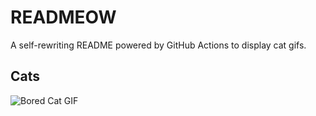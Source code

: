 # READMEOW

A self-rewriting README powered by GitHub Actions to display cat gifs.

## Cats

![Bored Cat GIF](https://media1.giphy.com/media/mlvseq9yvZhba/200.gif?cid=9acd02dan9wm9mu5nk5830auhpv0eufldvq7y8p4e9hhqifr&ep=v1_gifs_search&rid=200.gif&ct=g)
